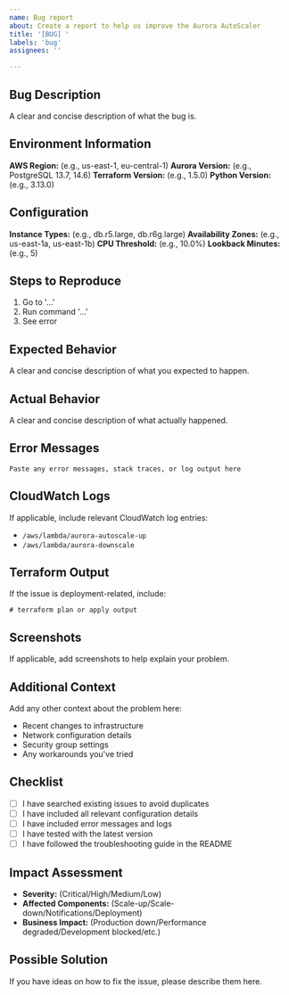 ```yaml
---
name: Bug report
about: Create a report to help us improve the Aurora AutoScaler
title: '[BUG] '
labels: 'bug'
assignees: ''

---
```


## Bug Description
A clear and concise description of what the bug is.

## Environment Information
**AWS Region:** (e.g., us-east-1, eu-central-1)
**Aurora Version:** (e.g., PostgreSQL 13.7, 14.6)
**Terraform Version:** (e.g., 1.5.0)
**Python Version:** (e.g., 3.13.0)

## Configuration
**Instance Types:** (e.g., db.r5.large, db.r6g.large)
**Availability Zones:** (e.g., us-east-1a, us-east-1b)
**CPU Threshold:** (e.g., 10.0%)
**Lookback Minutes:** (e.g., 5)

## Steps to Reproduce
1. Go to '...'
2. Run command '...'
3. See error

## Expected Behavior
A clear and concise description of what you expected to happen.

## Actual Behavior
A clear and concise description of what actually happened.

## Error Messages
```
Paste any error messages, stack traces, or log output here
```

## CloudWatch Logs
If applicable, include relevant CloudWatch log entries:
- `/aws/lambda/aurora-autoscale-up`
- `/aws/lambda/aurora-downscale`

## Terraform Output
If the issue is deployment-related, include:
```hcl
# terraform plan or apply output
```

## Screenshots
If applicable, add screenshots to help explain your problem.

## Additional Context
Add any other context about the problem here:
- Recent changes to infrastructure
- Network configuration details
- Security group settings
- Any workarounds you've tried

## Checklist
- [ ] I have searched existing issues to avoid duplicates
- [ ] I have included all relevant configuration details
- [ ] I have included error messages and logs
- [ ] I have tested with the latest version
- [ ] I have followed the troubleshooting guide in the README

## Impact Assessment
- **Severity:** (Critical/High/Medium/Low)
- **Affected Components:** (Scale-up/Scale-down/Notifications/Deployment)
- **Business Impact:** (Production down/Performance degraded/Development blocked/etc.)

## Possible Solution
If you have ideas on how to fix the issue, please describe them here.